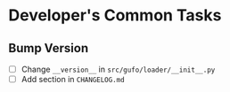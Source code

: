 # Developer's Common  Tasks

## Bump Version

* [ ] Change `__version__` in `src/gufo/loader/__init__.py`
* [ ] Add section in `CHANGELOG.md`
